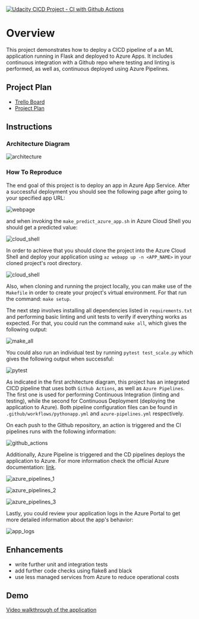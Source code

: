 [![Udacity CICD Project - CI with Github Actions](https://github.com/konradsemsch/udacity-2021-building-cicd-pipeline-project/actions/workflows/pythonapp.yml/badge.svg)](https://github.com/konradsemsch/udacity-2021-building-cicd-pipeline-project/actions/workflows/pythonapp.yml)

# Overview

This project demonstrates how to deploy a CICD pipeline of a an ML application running in Flask and deployed to Azure Apps. It includes continuous integration with a Github repo where testing and linting is performed, as well as, continuous deployed using Azure Pipelines.

## Project Plan

* [Trello Board](https://trello.com/b/rVxX1sFy/udacity-cicd-project)
* [Project Plan](https://docs.google.com/spreadsheets/d/1gvJu9XE6scDEOVSmdXY8m4HpFsSAvWFCr14_eqi43Uo/edit?usp=sharing)

## Instructions

### Architecture Diagram

![architecture](./diagrams/architecture.png)

### How To Reproduce

The end goal of this project is to deploy an app in Azure App Service. After a successful deployment you should see the following page after going to your specified app URL:

![webpage](./screenshots/readme/screenshot_1_app_webpage.png)


and when invoking the `make_predict_azure_app.sh` in Azure Cloud Shell you should get a predicted value:

![cloud_shell](./screenshots/readme/screenshot_2_cloud_shell_prediction.png)


In order to achieve that you should clone the project into the Azure Cloud Shell and deploy your application using `az webapp up -n <APP_NAME>` in your cloned project's root directory.

![cloud_shell](./screenshots/readme/screenshot_3_cloud_shell_deploy.png)


Also, when cloning and running the project locally, you can make use of the `Makefile` in order to create your project's virtual environment. For that run the command: `make setup`.

The next step involves installing all dependencies listed in `requirements.txt` and performing basic linting and unit tests to verify if everything works as expected. For that, you could run the command `make all`, which gives the following output:

![make_all](./screenshots/readme/screenshot_4_make_all.png)


You could also run an individual test by running `pytest test_scale.py` which gives the following output when successful:

![pytest](./screenshots/readme/screenshot_5_pytest.png)


As indicated in the first architecture diagram, this project has an integrated CICD pipeline that uses both `Github Actions`, as well as `Azure Pipelines`. The first one is used for performing Continuous Integration (linting and testing), while the second for Continuous Deployment (deploying the application to Azure). Both pipeline configuration files can be found in `.github/workflows/pythonapp.yml` and `azure-pipelines.yml` respectively.

On each push to the Github repository, an action is triggered and the CI pipelines runs with the following information: 

![github_actions](./screenshots/readme/screenshot_6_github_actions.png)


Additionally, Azure Pipeline is triggered and the CD pipelines deploys the application to Azure. For more information check the official Azure documentation: [link](https://docs.microsoft.com/en-us/azure/devops/pipelines/ecosystems/python-webapp?view=azure-devops).

![azure_pipelines_1](./screenshots/readme/screenshot_7_azure_pipelines_1.png)


![azure_pipelines_2](./screenshots/readme/screenshot_8_azure_pipelines_2.png)


![azure_pipelines_3](./screenshots/readme/screenshot_9_azure_pipelines_3.png)

Lastly, you could review your application logs in the Azure Portal to get more detailed information about the app's behavior:

![app_logs](./screenshots/readme/screenshot_10_azure_app_logs.png)

## Enhancements

* write further unit and integration tests
* add further code checks using flake8 and black
* use less managed services from Azure to reduce operational costs

## Demo 

[Video walkthrough of the application](https://youtu.be/aFfR4yUZ8-Q)


